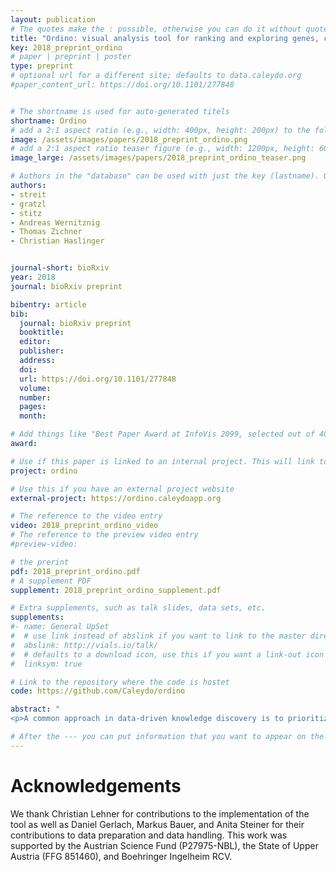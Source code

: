 ```yaml
---
layout: publication
# The quotes make the : possible, otherwise you can do it without quotes
title: "Ordino: visual analysis tool for ranking and exploring genes, cell lines, and tissue samples"
key: 2018_preprint_ordino
# paper | preprint | poster
type: preprint
# optional url for a different site; defaults to data.caleydo.org
#paper_content_url: https://doi.org/10.1101/277848


# The shortname is used for auto-generated titels
shortname: Ordino
# add a 2:1 aspect ratio (e.g., width: 400px, height: 200px) to the folder /assets/images/papers/
image: /assets/images/papers/2018_preprint_ordino.png
# add a 2:1 aspect ratio teaser figure (e.g., width: 1200px, height: 600px) to the folder /assets/images/papers/
image_large: /assets/images/papers/2018_preprint_ordino_teaser.png

# Authors in the "database" can be used with just the key (lastname). Others can be written properly.
authors:
- streit
- gratzl
- stitz
- Andreas Wernitznig
- Thomas Zichner
- Christian Haslinger


journal-short: bioRxiv
year: 2018
journal: bioRxiv preprint

bibentry: article
bib:
  journal: bioRxiv preprint
  booktitle: 
  editor: 
  publisher: 
  address: 
  doi: 
  url: https://doi.org/10.1101/277848
  volume: 
  number: 
  pages: 
  month: 

# Add things like "Best Paper Award at InfoVis 2099, selected out of 4000 submissions"
award:

# Use if this paper is linked to an internal project. This will link to the project site
project: ordino

# Use this if you have an external project website
external-project: https://ordino.caleydoapp.org

# The reference to the video entry
video: 2018_preprint_ordino_video
# The reference to the preview video entry
#preview-video:

# the prerint
pdf: 2018_preprint_ordino.pdf
# A supplement PDF
supplement: 2018_preprint_ordino_supplement.pdf

# Extra supplements, such as talk slides, data sets, etc.
supplements:
#- name: General UpSet
#  # use link instead of abslink if you want to link to the master directory
#  abslink: http://vials.io/talk/
#  # defaults to a download icon, use this if you want a link-out icon
#  linksym: true

# Link to the repository where the code is hostet
code: https://github.com/Caleydo/ordino

abstract: "
<p>A common approach in data-driven knowledge discovery is to prioritize a collection of items, such as genes, cell lines, and tissue samples, based on a rich set of experimental data and metadata. Applications include, for instance, selecting the most appropriate cell line for an experiment or identifying genes that could serve as potential drug targets or biomarkers. This can be challenging due to the heterogeneity and size of the data as well as the fact that multiple attributes need to be considered in combination. Advanced visual exploration tools – going beyond static spreadsheet tools such as Microsoft Excel – are needed to aid this prioritization process. To address this task, we developed Ordino, an open-source, web-based visual analysis tool for flexible ranking, filtering, and exploring of cancer genomics data.</p>"

# After the --- you can put information that you want to appear on the website using markdown formatting or HTML. A good example are acknowledgements, extra references, an erratum, etc.
---
```



# Acknowledgements

We thank Christian Lehner for contributions to the implementation of the tool as well as Daniel Gerlach, Markus Bauer, and Anita Steiner for their contributions to data preparation and data handling. This work was supported by the Austrian Science Fund (P27975-NBL), the State of Upper Austria (FFG 851460), and Boehringer Ingelheim RCV. 
